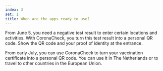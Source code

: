 ```yaml
---
index: 3
set: 1
title: When are the apps ready to use? 
---
```

From June 5, you need a negative test result to enter certain locations and activities. With CoronaCheck, you turn this test result into a personal QR code. Show the QR code and your proof of identity at the entrance.

From early July, you can use CoronaCheck to turn your vaccination certificate into a personal QR code. You can use it in The Netherlands or to travel to other countries in the European Union.
